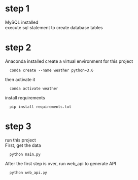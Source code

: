 # step 1
MySQL installed  
execute sql statement to create database tables

# step 2
Anaconda installed
create a virtual environment for this project  
```  
  conda create --name weather python=3.6  
```
then activate it  
```
  conda activate weather  
```
install requirements  
```
  pip install requirements.txt
```
# step 3 
run this project  
First, get the data  
```
  python main.py  
```
After the first step is over, run web_api to generate API  
```
  python web_api.py  
```
